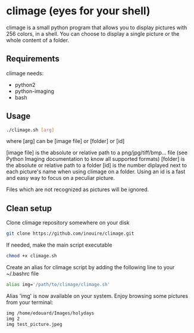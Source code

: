 climage (eyes for your shell)
=============================

climage is a small python program that allows you to display pictures with 256 colors, in a shell.
You can choose to display a single picture or the whole content of a folder.

## Requirements

climage needs:
* python2
* python-imaging
* bash

## Usage

``` bash
./climage.sh [arg]
```
where [arg] can be [image file] or [folder] or [id]

[image file] is the absolute or relative path to a png/jpg/tiff/bmp... file (see Python Imaging documentation to know all supported formats)
[folder] is the absolute or relative path to a folder
[id] is the number diplayed next to each picture's name when using climage on a folder.
Using an id is a fast and easy way to focus on a peculiar picture. 

Files which are not recognized as pictures will be ignored. 

## Clean setup

Clone climage repository somewhere on your disk
``` bash
git clone https://github.com/inouire/climage.git
```

If needed, make the main script executable
``` bash
chmod +x climage.sh
```

Create an alias for climage script by adding the following line to your ~/.bashrc file
``` bash
alias img='/path/to/climage/climage.sh'
```

Alias 'img' is now available on your system.
Enjoy browsing some pictures from your terminal:
``` bash
img /home/edouard/Images/holydays
img 2
img test_picture.jpeg
```


